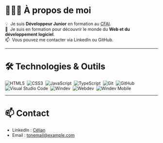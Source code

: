 # 👨🏻‍💻 À propos de moi

💡 &nbsp;Je suis **Développeur Junior** en formation au [CFAI](https://www.pole-formation-lda.fr).  
🌱 &nbsp;Je suis en formation pour découvrir le monde du **Web et du développement logiciel**.  
📫 &nbsp;Vous pouvez me contacter via LinkedIn ou GitHub.

---

# 🛠 Technologies & Outils

![HTML5](https://img.shields.io/badge/HTML5-E34F26?style=flat&logo=html5&logoColor=white)&nbsp;
![CSS3](https://img.shields.io/badge/CSS3-1572B6?style=flat&logo=css3&logoColor=white)&nbsp;
![JavaScript](https://img.shields.io/badge/JavaScript-F7DF1E?style=flat&logo=javascript&logoColor=black)&nbsp;
![TypeScript](https://img.shields.io/badge/TypeScript-3178C6?style=flat&logo=typescript&logoColor=white)&nbsp;
![Git](https://img.shields.io/badge/Git-F05032?style=flat&logo=git&logoColor=white)&nbsp;
![GitHub](https://img.shields.io/badge/GitHub-181717?style=flat&logo=github&logoColor=white)&nbsp;
![Visual Studio Code](https://img.shields.io/badge/VS%20Code-007ACC?style=flat&logo=visual-studio-code&logoColor=white)&nbsp;
![Windev](https://img.shields.io/badge/Windev-05122A?style=flat&logo=devdotto&logoColor=white)&nbsp;
![Webdev](https://img.shields.io/badge/Webdev-05122A?style=flat&logo=devdotto&logoColor=white)&nbsp;
![Windev Mobile](https://img.shields.io/badge/Windev%20Mobile-05122A?style=flat&logo=devdotto&logoColor=white)&nbsp;

---
# 📫 Contact

- LinkedIn : [Célian](https://www.linkedin.com/in/tonprofil/)
- Email : tonemail@example.com
